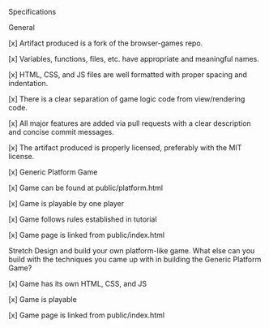 Specifications

General

[x] Artifact produced is a fork of the browser-games repo.

[x] Variables, functions, files, etc. have appropriate and meaningful names.

[x] HTML, CSS, and JS files are well formatted with proper spacing and indentation.

[x] There is a clear separation of game logic code from view/rendering code.

[x] All major features are added via pull requests with a clear description and concise commit messages.

[x] The artifact produced is properly licensed, preferably with the MIT license.

[x] Generic Platform Game

[x] Game can be found at public/platform.html

[x] Game is playable by one player

[x] Game follows rules established in tutorial

[x] Game page is linked from public/index.html

Stretch
Design and build your own platform-like game. What else can you build with the techniques you came up with in building the Generic Platform Game?

[x] Game has its own HTML, CSS, and JS

[x] Game is playable

[x] Game page is linked from public/index.html
